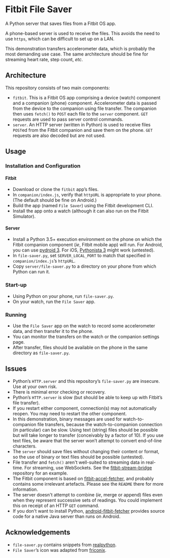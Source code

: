 # Fitbit File Saver
A Python server that saves files from a Fitbit OS app.

A phone-based server is used to receive the files. This avoids the need to use `https`, which can be difficult to set up on a LAN.

This demonstration transfers accelerometer data, which is probably the most demanding use case. The same architecture should be fine for streaming heart rate, step count, *etc*.
## Architecture
This repository consists of two main components:
* `fitbit`. This is a Fitbit OS app comprising a device (watch) component and a companion (phone) component. Accelerometer data is passed from the device to the companion using file transfer. The companion then uses `fetch()` to `POST` each file to the `server` component. `GET` requests are used to pass server control commands.
* `server`. An HTTP server (written in Python) is used to receive files `POST`ed from the Fitbit companion and save them on the phone. `GET` requests are also decoded but are not used.

## Usage
### Installation and Configuration
#### Fitbit
* Download or clone the `fitbit` app’s files.
* In `companion/index.js`, verify that `httpURL` is appropriate to your phone. (The default should be fine on Android.)
* Build the app (named `File Saver`) using the Fitbit development CLI.
* Install the app onto a watch (although it can also run on the Fitbit Simulator).
#### Server
* Install a Python 3.5+ execution environment on the phone on which the Fitbit companion component (*ie*, Fitbit mobile app) will run. For Android, you can use [pydroid 3](https://play.google.com/store/apps/details?id=ru.iiec.pydroid3). For iOS, [Pythonista 3](http://omz-software.com/pythonista/index.html) might work (untested).
* In `file-saver.py`, set `SERVER_LOCAL_PORT` to match that specified in `companion/index.js`’s `httpURL`.
* Copy `server/file-saver.py` to a directory on your phone from which Python can run it.

### Start-up
* Using Python on your phone, run `file-saver.py`.
* On your watch, run the `File Saver` app.

### Running
* Use the `File Saver` app on the watch to record some accelerometer data, and then transfer it to the phone.
* You can monitor the transfers on the watch or the companion settings page.
* After transfer, files should be available on the phone in the same directory as `file-saver.py`.

## Issues
* Python’s `HTTP.server` and this repository’s `file-saver.py` are insecure. Use at your own risk.
* There is minimal error checking or recovery.
* Python’s `HTTP.server` is slow (but should be able to keep up with Fitbit’s file transfer).
* If you restart either component, connection(s) may not automatically reopen. You may need to restart the other component.
* In this demonstration, binary messages are used for watch-to-companion file transfers, because the watch-to-companion connection (in particular) can be slow. Using text (string) files should be possible but will take longer to transfer (conceivably by a factor of 10). If you use text files, be aware that the server won’t attempt to convert end-of-line characters.
* The `server` should save files without changing their content or format, so the use of binary or text files should be possible (untested).
* File transfer and `fetch()` aren't well-suited to streaming data in real-time. For streaming, use WebSockets. See the [fitbit-stream-bridge](https://github.com/gondwanasoft/fitbit-stream-bridge) repository for an example.
* The Fitbit component is based on [fitbit-accel-fetcher](https://github.com/gondwanasoft/fitbit-accel-fetcher), and probably contains some irrelevant artefacts. Please see the `README` there for more information.
* The server doesn't attempt to combine (*ie*, merge or append) files even when they represent successive sets of readings. You could implement this on receipt of an HTTP `GET` command.
* If you don't want to install Python, [android-fitbit-fetcher](https://github.com/gondwanasoft/android-fitbit-fetcher) provides source code for a native Java server than runs on Android.

## Acknowledgements

*  `file-saver.py` contains snippets from [realpython](https://realpython.com/python-http-server/).
* `File Saver`’s icon was adapted from [friconix](https://friconix.com/icon/fi-xtluxl-file-thin/).